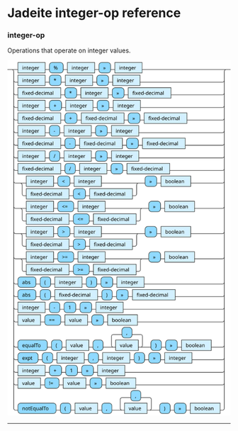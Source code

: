 <!---
  This markdown file was generated. Do not edit.
  -->

# Jadeite integer-op reference

### <a name="integer-op"></a>integer-op

Operations that operate on integer values.

!["integer-op"](./halite-bnf-diagrams/integer-op-j.svg)

---
